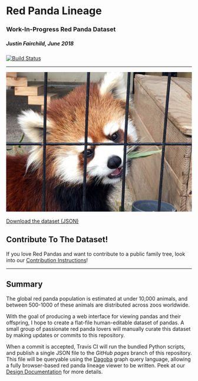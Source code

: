# Red Panda Lineage
### Work-In-Progress Red Panda Dataset 
##### Justin Fairchild, June 2018

[![Build Status](https://travis-ci.org/wwoast/redpanda-lineage.svg?branch=master)](https://travis-ci.org/wwoast/redpanda-lineage)

----

[![Kokin](https://raw.githubusercontent.com/wwoast/redpanda-lineage/master/docs/images/readme/header.jpg)](https://raw.githubusercontent.com/wwoast/redpanda-lineage/master/pandas/0011_kushiro/0023_kokin.txt)

[Download the dataset (JSON)](https://wwoast.github.io/redpanda-lineage/export/redpanda.json)

## Contribute To The Dataset!

If you love Red Pandas and want to contribute to a public family tree, look into our [Contribution Instructions](https://github.com/wwoast/redpanda-lineage/blob/master/docs/INSTRUCTIONS.md)!

----

## Summary

The global red panda population is estimated at under 10,000 animals, and between 500-1000 of these animals are distributed across zoos worldwide.

With the goal of producing a web interface for viewing pandas and their offspring, I hope to create a flat-file human-editable dataset of pandas. A small group of passionate red panda lovers will manually curate this dataset by making updates or commits to this repository.

When a commit is accepted, Travis CI will run the bundled Python scripts, and publish a single JSON file to the _GitHub pages_ branch of this repository. This file will be queryable using the [Dagoba](https://github.com/dxnn/dagoba) graph query language, allowing a fully browser-based red panda lineage viewer to be written. Peek at our [Design Documentation](https://github.com/wwosat/redpanda-lineage/blob/master/docs/DESIGN.md) for more details.
